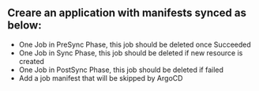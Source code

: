 ## Creare an application with manifests synced as below:
- One Job in PreSync Phase, this job should be deleted once Succeeded
- One Job in Sync Phase, this job should be deleted if new resource is created
- One Job in PostSync Phase, this job should be deleted if failed
- Add a job manifest that will be skipped by ArgoCD
